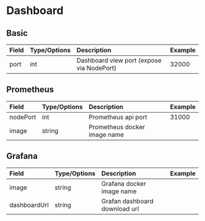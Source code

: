 # Dashboard

## Basic

| Field | Type/Options | Description | Example |
| :--- | :--- | :--- | :--- |
| port | int | Dashboard view port \(expose via NodePort\) | 32000 |

## Prometheus

| Field | Type/Options | Description | Example |
| :--- | :--- | :--- | :--- |
| nodePort | int | Prometheus api port | 31000 |
| image | string | Prometheus docker image name |  |

## Grafana

| Field | Type/Options | Description | Example |
| :--- | :--- | :--- | :--- |
| image | string | Grafana docker image name |  |
| dashboardUrl | string | Grafan dashboard download url |  |

